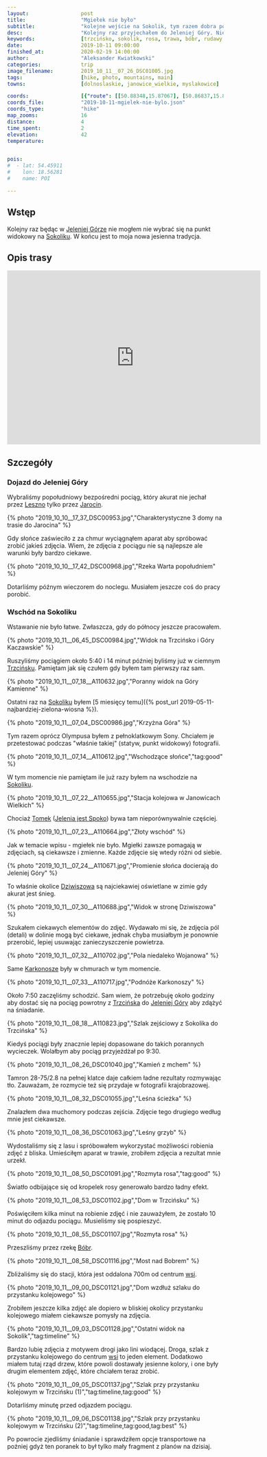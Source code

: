 ```yaml
---
layout:                 post
title:                  "Mgiełek nie było"
subtitle:               "kolejne wejście na Sokolik, tym razem dobra pogoda nie jest dobrą pogodą, rosa dodaje uroku trawie"
desc:                   "Kolejny raz przyjechałem do Jeleniej Góry. Nie mogłem nie odwiedzić Sokolika gdyż jest to moja jesienna tradycja."
keywords:               [trzcińsko, sokolik, rosa, trawa, bóbr, rudawy janowickie]
date:                   2019-10-11 09:00:00
finished_at:            2020-02-19 14:00:00
author:                 "Aleksander Kwiatkowski"
categories:             trip
image_filename:         2019_10_11__07_26_DSC01005.jpg
tags:                   [hike, photo, mountains, main]
towns:                  [dolnoslaskie, janowice_wielkie, myslakowice]

coords:                 [{"route": [[50.88348,15.87067], [50.86837,15.87290], [50.86691,15.86818]], "type": "hike"}]
coords_file:            "2019-10-11-mgielek-nie-bylo.json"
coords_type:            "hike"
map_zooms:              16
distance:               4
time_spent:             2
elevation:              42
temperature:            


pois:
#  - lat: 54.45911
#    lon: 18.56281
#    name: POI

---
```


[tesz]: http://www.tesz.pl/en/about-me/
[jelenia-jest-spoko]: https://www.facebook.com/JeleniajestSPOKO/

[wiki-jelenia-gora]: https://pl.wikipedia.org/wiki/Jelenia_G%C3%B3ra
[wiki-sokolik]: https://pl.wikipedia.org/wiki/Sokolik
[wiki-leszno]: https://pl.wikipedia.org/wiki/Leszno
[wiki-jarocin]: https://pl.wikipedia.org/wiki/Jarocin
[wiki-trzcinsko]: https://pl.wikipedia.org/wiki/Trzci%C5%84sko
[wiki-dziwiszow]: https://pl.wikipedia.org/wiki/Dziwisz%C3%B3w
[wiki-karkonosze]: https://pl.wikipedia.org/wiki/Karkonosze
[wiki-bobr-rzeka]: https://pl.wikipedia.org/wiki/B%C3%B3br_(dop%C5%82yw_Odry)

## Wstęp

Kolejny raz będąc w [Jeleniej Górze][wiki-jelenia-gora] nie mogłem nie wybrać się na punkt
widokowy na [Sokoliku][wiki-sokolik]. W końcu jest to moja nowa jesienna tradycja.

## Opis trasy

<iframe height='405' width='590' frameborder='0' allowtransparency='true' scrolling='no' src='https://www.strava.com/activities/2790197426/embed/9e972971a28d6cfee67031917ce1fe0256c6857e'></iframe>

## Szczegóły

### Dojazd do Jeleniej Góry

Wybraliśmy popołudniowy bezpośredni pociąg, który akurat nie jechał przez [Leszno][wiki-leszno]
tylko przez [Jarocin][wiki-jarocin].

{% photo "2019_10_10__17_37_DSC00953.jpg","Charakterystyczne 3 domy na trasie do Jarocina" %}

Gdy słońce zaświeciło z za chmur wyciągnąłem aparat aby spróbować zrobić jakieś zdjęcia.
Wiem, że zdjęcia z pociągu nie są najlepsze ale warunki były bardzo ciekawe.

{% photo "2019_10_10__17_42_DSC00968.jpg","Rzeka Warta popołudniem" %}

Dotarliśmy późnym wieczorem do noclegu. Musiałem jeszcze coś do pracy porobić.

### Wschód na Sokoliku

Wstawanie nie było łatwe. Zwłaszcza, gdy do północy jeszcze pracowałem.

{% photo "2019_10_11__06_45_DSC00984.jpg","Widok na Trzcińsko i Góry Kaczawskie" %}

Ruszyliśmy pociągiem około 5:40 i 14 minut później byliśmy już w ciemnym
[Trzcińsku][wiki-trzcinsko].
Pamiętam jak się czułem gdy byłem tam pierwszy raz sam.

{% photo "2019_10_11__07_18__A110632.jpg","Poranny widok na Góry Kamienne" %}

Ostatni raz na [Sokoliku][wiki-sokolik] byłem
[5 miesięcy temu]({% post_url 2019-05-11-najbardziej-zielona-wiosna %}).

{% photo "2019_10_11__07_04_DSC00986.jpg","Krzyżna Góra" %}

Tym razem oprócz Olympusa byłem z pełnoklatkowym Sony. Chciałem je przetestować
podczas "właśnie takiej" (statyw, punkt widokowy) fotografii.

<!--{% photo "2019_10_11__07_18__A110632.jpg","Poranny widok na Góry Kamienne" %}-->
{% photo "2019_10_11__07_14__A110612.jpg","Wschodzące słońce","tag:good" %}

W tym momencie nie pamiętam ile już razy byłem na wschodzie na [Sokoliku][wiki-sokolik].

{% photo "2019_10_11__07_22__A110655.jpg","Stacja kolejowa w Janowicach Wielkich" %}

Chociaż [Tomek][tesz] ([Jelenia jest Spoko][jelenia-jest-spoko]) bywa
tam nieporównywalnie częściej.

{% photo "2019_10_11__07_23__A110664.jpg","Złoty wschód" %}

Jak w temacie wpisu - mgiełek nie było. Mgiełki zawsze pomagają w zdjęciach,
są ciekawsze i zmienne. Każde zdjęcie się wtedy różni od siebie.

{% photo "2019_10_11__07_24__A110671.jpg","Promienie słońca docierają do Jeleniej Góry" %}

To właśnie okolice [Dziwiszowa][wiki-dziwiszow] są najciekawiej oświetlane
w zimie gdy akurat jest śnieg.

{% photo "2019_10_11__07_30__A110688.jpg","Widok w stronę Dziwiszowa" %}

Szukałem ciekawych elementów do zdjęć. Wydawało mi się, że zdjęcia
pól (detali) w dolinie mogą być ciekawe, jednak chyba musiałbym je ponownie przerobić,
lepiej usuwając zanieczyszczenie powietrza.

{% photo "2019_10_11__07_32__A110702.jpg","Pola niedaleko Wojanowa" %}

Same [Karkonosze][wiki-karkonosze] były w chmurach w tym momencie.

{% photo "2019_10_11__07_33__A110717.jpg","Podnóże Karkonoszy" %}

Około 7:50 zaczęliśmy schodzić. Sam wiem, że potrzebuję około godziny aby dostać
się na pociąg powrotny z [Trzcińska][wiki-trzcinsko]
do [Jeleniej Góry][wiki-jelenia-gora] aby zdążyć na śniadanie.

{% photo "2019_10_11__08_18__A110823.jpg","Szlak zejściowy z Sokolika do Trzcińska" %}

Kiedyś pociągi były znacznie lepiej dopasowane do takich porannych wycieczek.
Wolałbym aby pociąg przyjeżdżał po 9:30.

{% photo "2019_10_11__08_26_DSC01040.jpg","Kamień z mchem" %}

Tamron 28-75/2.8 na pełnej klatce daje całkiem ładne rezultaty rozmywając tło.
Zauważam, że rozmycie też się przydaje w fotografii krajobrazowej.

{% photo "2019_10_11__08_32_DSC01055.jpg","Leśna ścieżka" %}

Znalazłem dwa muchomory podczas zejścia. Zdjęcie tego drugiego
według mnie jest ciekawsze.

{% photo "2019_10_11__08_36_DSC01063.jpg","Leśny grzyb" %}

Wydostaliśmy się z lasu i spróbowałem wykorzystać możliwości robienia zdjęć
z bliska. Umieściłęm aparat w trawie, zrobiłem zdjęcia
a rezultat mnie urzekł.

{% photo "2019_10_11__08_50_DSC01091.jpg","Rozmyta rosa","tag:good" %}

Światło odbijające się od kropelek rosy generowało bardzo ładny efekt.

{% photo "2019_10_11__08_53_DSC01102.jpg","Dom w Trzcińsku" %}

Poświęciłem kilka minut na robienie zdjęć i nie zauważyłem, że zostało 10 minut
do odjazdu pociągu. Musieliśmy się pospieszyć.

{% photo "2019_10_11__08_55_DSC01107.jpg","Rozmyta rosa" %}

Przeszliśmy przez rzekę [Bóbr][wiki-bobr-rzeka].

{% photo "2019_10_11__08_58_DSC01116.jpg","Most nad Bobrem" %}

Zbliżaliśmy się do stacji, która jest oddalona 700m od centrum
[wsi][wiki-trzcinsko].

{% photo "2019_10_11__09_00_DSC01121.jpg","Dom wzdłuż szlaku do przystanku kolejowego" %}

Zrobiłem jeszcze kilka zdjęć ale dopiero w bliskiej okolicy
przystanku kolejowego miałem ciekawsze pomysły na zdjęcia.

{% photo "2019_10_11__09_03_DSC01128.jpg","Ostatni widok na Sokolik","tag:timeline" %}

Bardzo lubię zdjęcia z motywem drogi jako lini wiodącej. Droga, szlak z przystanku
kolejowego do centrum [wsi][wiki-trzcinsko] to jeden element. Dodatkowo miałem tutaj
rząd drzew, które powoli dostawały jesienne kolory, i one były drugim elementem
zdjęć, które chciałem teraz zrobić.

{% photo "2019_10_11__09_05_DSC01137.jpg","Szlak przy przystanku kolejowym w Trzcińsku (1)","tag:timeline,tag:good" %}

Dotarliśmy minutę przed odjazdem pociągu.

{% photo "2019_10_11__09_06_DSC01138.jpg","Szlak przy przystanku kolejowym w Trzcińsku (2)","tag:timeline,tag:good,tag:best" %}

Po powrocie zjedliśmy śniadanie i sprawdziłem opcje transportowe na poźniej
gdyż ten poranek to był tylko mały fragment z planów na dzisiaj.
